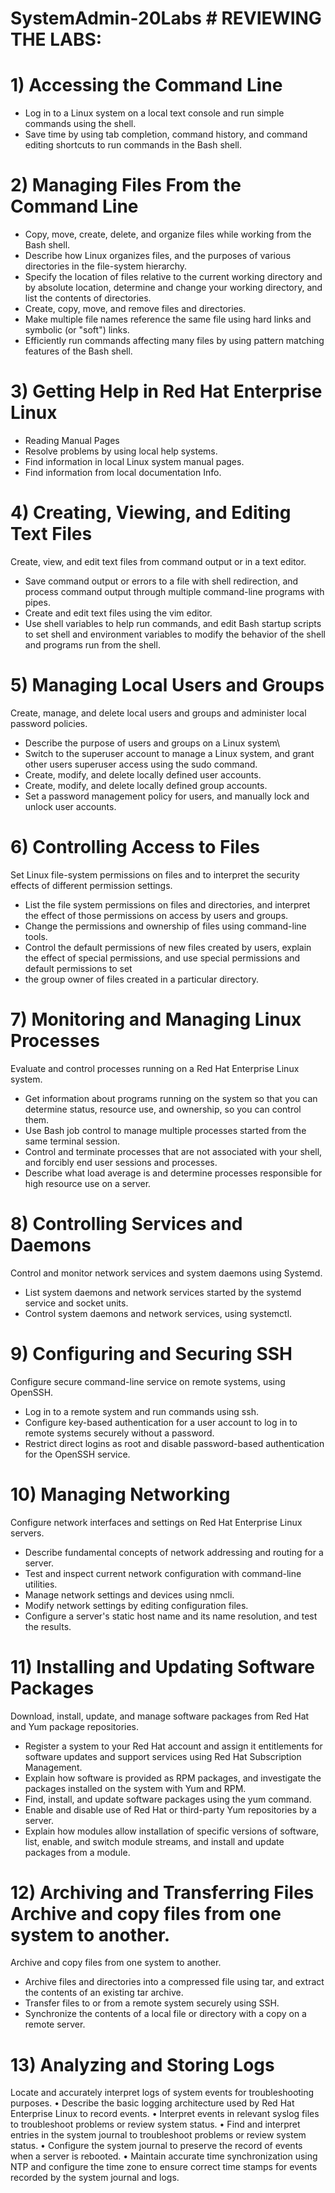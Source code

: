
# SystemAdmin-20Labs # REVIEWING THE LABS:   
 # 1) Accessing the Command Line 
 - Log in to a Linux system on a local text console and run simple commands using the shell.
 - Save time by using tab completion, command history, and command editing shortcuts to run commands in the Bash shell.

# 2) Managing Files From the Command Line
 - Copy, move, create, delete, and organize files while working from the Bash shell.
 - Describe how Linux organizes files, and the purposes of various directories in the file-system hierarchy.
 - Specify the location of files relative to the current working directory and by absolute location, determine and change your working directory, and    list the contents of     directories.
 - Create, copy, move, and remove files and directories.
 - Make multiple file names reference the same file using hard links and symbolic (or "soft") links.
 - Efficiently run commands affecting many files by using pattern matching features of the Bash shell.
   
# 3) Getting Help in Red Hat Enterprise Linux
  - Reading Manual Pages
  - Resolve problems by using local help systems.
  - Find information in local Linux system manual pages.
  - Find information from local documentation Info.
    
# 4) Creating, Viewing, and Editing Text Files
   Create, view, and edit text files from command output or in a text editor.
   - Save command output or errors to a file with shell redirection, and process command output through multiple command-line programs with pipes.
   - Create and edit text files using the vim editor.
   - Use shell variables to help run commands, and edit Bash startup scripts to set shell and
     environment variables to modify the behavior of the shell and programs run from the shell.

# 5) Managing Local Users and Groups
   Create, manage, and delete local users and groups and administer local password policies.
  - Describe the purpose of users and groups on a Linux system\
  - Switch to the superuser account to manage a Linux system, and grant other users superuser
    access using the sudo command.
  - Create, modify, and delete locally defined user accounts.
  - Create, modify, and delete locally defined group accounts.
  - Set a password management policy for users, and manually lock and unlock user accounts.
    
# 6) Controlling Access to Files
   Set Linux file-system permissions on files and to interpret the security effects of different permission settings.
  - List the file system permissions on files and directories, and interpret the effect of those permissions on access by users and groups.
  - Change the permissions and ownership of files using command-line tools.
  - Control the default permissions of new files created by users, explain the effect of special permissions, and use special permissions and default permissions to set
  -  the group owner of files created in a particular directory.
    
# 7) Monitoring and Managing Linux Processes
  Evaluate and control processes running on a Red Hat Enterprise Linux system.
  - Get information about programs running on the system so that you can determine status, resource use, and ownership, so you can control them.
  - Use Bash job control to manage multiple processes started from the same terminal session.
  - Control and terminate processes that are not associated with your shell, and forcibly end user sessions and processes.
  - Describe what load average is and determine processes responsible for high resource use on a server.
    
# 8) Controlling Services and Daemons
   Control and monitor network services and system daemons using Systemd.
   - List system daemons and network services started by the systemd service and socket units.
   - Control system daemons and network services, using systemctl.

# 9) Configuring and Securing SSH
   Configure secure command-line service on remote systems, using OpenSSH.
   - Log in to a remote system and run commands using ssh.
   - Configure key-based authentication for a user account to log in to remote systems securely
     without a password.
   - Restrict direct logins as root and disable password-based authentication for the OpenSSH service.
     
# 10) Managing Networking
   Configure network interfaces and settings on Red Hat Enterprise Linux servers.
  - Describe fundamental concepts of network addressing and routing for a server.
  - Test and inspect current network configuration with command-line utilities.
  - Manage network settings and devices using nmcli.
  - Modify network settings by editing configuration files.
  - Configure a server's static host name and its name resolution, and test the results.
    
# 11) Installing and Updating Software Packages
   Download, install, update, and manage software packages from Red Hat and Yum package repositories.
  - Register a system to your Red Hat account and assign it entitlements for software updates and support services using Red Hat Subscription       
    Management.
 - Explain how software is provided as RPM packages, and investigate the packages installed on the system with Yum and RPM.
 - Find, install, and update software packages using the yum command.
 - Enable and disable use of Red Hat or third-party Yum repositories by a server.
 - Explain how modules allow installation of specific versions of software, list, enable, and switch module streams, and install and update packages     from a module.

# 12) Archiving and Transferring Files Archive and copy files from one system to another.
  Archive and copy files from one system to another.
- Archive files and directories into a compressed file using tar, and extract the contents of an existing tar archive.
- Transfer files to or from a remote system securely using SSH.
- Synchronize the contents of a local file or directory with a copy on a remote server.

# 13) Analyzing and Storing Logs
Locate and accurately interpret logs of system events for troubleshooting purposes.
• Describe the basic logging architecture used by Red Hat Enterprise Linux to record events.
• Interpret events in relevant syslog files to troubleshoot problems or review system status.
• Find and interpret entries in the system journal to troubleshoot problems or review system status.
• Configure the system journal to preserve the record of events when a server is rebooted.
• Maintain accurate time synchronization using NTP and configure the time zone to ensure correct time stamps for events recorded by the system    journal and logs.



